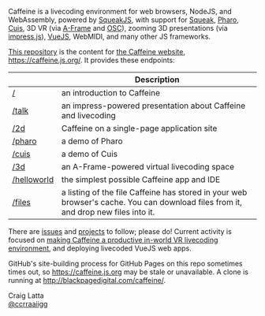 Caffeine is a livecoding environment for web browsers, NodeJS, and WebAssembly, powered by [SqueakJS](https://squeak.js.org), with support for [Squeak](http://squeak.org), [Pharo](https://pharo.org), [Cuis](http://cuis-smalltalk.org), 3D VR (via [A-Frame](https://aframe.io) and [OSC](http://opensoundcontrol.org)), zooming 3D presentations (via [impress.js](https://impress.js.org)), [VueJS](https://vuejs.org), WebMIDI, and many other JS frameworks.

[This repository](https://github.com/ccrraaiigg/caffeine) is the content for [the Caffeine website](https://caffeine.js.org), https://caffeine.js.org/. It provides these endpoints:

|                                                   | Description                  |
| ------------------------------------------------- | ---------------------------- |
| [/](https://caffeine.js.org/)                     | an introduction to Caffeine  |
| [/talk](https://caffeine.js.org/talk)             | an impress-powered presentation about Caffeine and livecoding |
| [/2d](https://caffeine.js.org/2d)               | Caffeine on a single-page application site |
| [/pharo](https://caffeine.js.org/pharo)           | a demo of Pharo |
| [/cuis](https://caffeine.js.org/cuis)             | a demo of Cuis |
| [/3d](https://caffeine.js.org/3d)       | an A-Frame-powered virtual livecoding space |
| [/helloworld](https://caffeine.js.org/helloworld) | the simplest possible Caffeine app and IDE |
| [/files](https://caffeine.js.org/files)           | a listing of the file Caffeine has stored in your web browser's cache. You can download files from it, and drop new files into it. |

There are [issues](https://github.com/ccrraaiigg/caffeine/issues) and [projects](https://github.com/ccrraaiigg/caffeine/projects) to follow; please do! Current activity is focused on [making Caffeine a productive in-world VR livecoding environment](https://github.com/ccrraaiigg/caffeine/projects/1), and deploying livecoded VueJS web apps.

GitHub's site-building process for GitHub Pages on this repo sometimes times out, so https://caffeine.js.org may be stale or unavailable. A clone is running at http://blackpagedigital.com/caffeine/.


Craig Latta
<br>
[@ccrraaiigg](https://twitter.com/ccrraaiigg)


